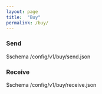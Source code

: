 ```yaml
---
layout: page
title:  "Buy"
permalink: /buy/
---
```


### Send

$schema /config/v1/buy/send.json

### Receive

$schema /config/v1/buy/receive.json
